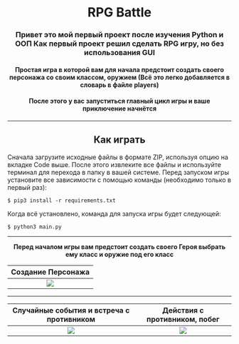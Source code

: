 <h1 align="center">RPG Battle</h1>
<h3 align="center">Привет это мой первый проект после изучения Python и ООП 
    Как первый проект решил сделать RPG игру, но без использования GUI</h3>
<h4 align="center">Простая игра в которой вам для начала предстоит создать своего персонажа со своим классом, оружием (Всё это легко добавляется в словарь в файле players)</h4>
<h4 align="center">После этого у вас запуститься главный цикл игры и ваше приключение начнётся</h4>



___
<h2 align="center">Как играть</h2>

Сначала загрузите исходные файлы в формате ZIP, используя опцию на вкладке Code выше. После этого извлеките все файлы и используйте терминал для перехода в папку в вашей системе. Перед запуском игры установите все зависимости с помощью команды (необходимо только в первый раз):
```
$ pip3 install -r requirements.txt
```
Когда всё установлено, команда для запуска игры будет следующей:
```
$ python3 main.py
```
___

<p align="center"><b>Перед началом игры вам предстоит создать своего Героя выбрать ему класс и оружие под его класс</b></p>

| Создание Персонажа |
| :-----------------: |
| ![](https://imgur.com/a3cMxqQ.gif) |
___

Случайные события и встреча с противником|Действия с противником, побег|
:------------------------------------:|:------------------------------------:
![](https://imgur.com/YileoeY.gif)|![](https://imgur.com/b0Ii8sb.gif)
